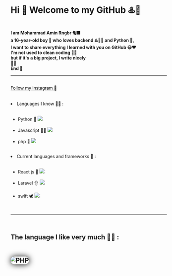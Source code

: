 <html>
<h1> Hi 👋 Welcome to my GitHub ♨️🕺 </h1>
<br>
<b>
I am Mohammad Amin Rngbr 🐈‍⬛
<br>
a 16-year-old boy 👦 who loves backend ♨️👨‍💻 and Python 🐍, 
<br>
I want to share everything I learned with you on GitHub 😃❤
<br>
I'm not used to clean coding 😮‍💨
<br>
but if it's a big project, I write nicely 
<br>
🤩😉
<br>
End 🌹
</b>
<hr>
<br>
<a style="color:black" href="https://instagram.com/xdeveloper2022">Follow my instagram 🤍</a>
<br>
<br>
<br>
<li>Languages ​​I know 👨‍💻 :</li>
<ul>
<br>
<li>Python 🐍 <img src="https://img.shields.io/badge/python-%23E34F26.svg?style=for-the-badge&logo=python&logoColor=green"></li>
<br>
<li>Javascript 👨‍🔧 <img src="https://img.shields.io/badge/javascript-%23E34F26.svg?style=for-the-badge&logo=javascript&logoColor=yellow"></li>
<br>
<li>php 🐘 <img src="https://img.shields.io/badge/php-%23E34F26.svg?style=for-the-badge&logo=php&logoColor=blue"></li>
</ul>
<br>
<li>Current languages ​​and frameworks 🦄 :</li>
<ul>
<br>
<li>React js 🤯 <img src="https://img.shields.io/badge/react-%23E34F26.svg?style=for-the-badge&logo=react&logoColor=darkblue"></li>
<br>
<li>Laravel 👌 <img src="https://img.shields.io/badge/Laravel-%23E34F26.svg?style=for-the-badge&logo=Laravel&logoColor=black"></li>
<br>
<li>swift 🕊 <img src="https://img.shields.io/badge/swift-%23E34F26.svg?style=for-the-badge&logo=swift&logoColor=black"></li>
</ul>
<br>
<hr>
<br>
<h2> The language I like very much 🤩😍 :
<br>
<br>
<br>
<img style="border-radius:30px; box-shadow:black 0.5px 0.5px 20px 0px;" alt="PHP" src="https://static.radib.com/uploadcenter/upload/838354558php-programming-language.jpg"></img>
<br>
<br>
</html>

